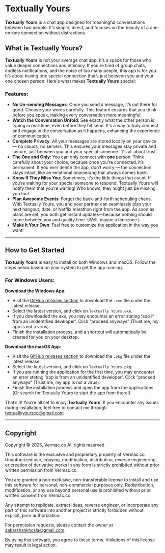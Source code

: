 # **Textually Yours**

**Textually Yours** is a chat app designed for meaningful conversations between two people. It’s simple, direct, and focuses on the beauty of a one-on-one connection without distractions.

## What is Textually Yours?

**Textually Yours** is not your average chat app. It’s a space for those who value deeper connections and intimacy. If you're tired of group chats, endless notifications, and the noise of too many people, this app is for you. It’s about having one special connection that’s just between you and your one chosen person. Here's what makes **Textually Yours** special:

### Features:
- **No Un-sending Messages**: Once you send a message, it’s out there for good. Choose your words carefully. This feature ensures that you think before you speak, making every conversation more meaningful.
- **Watch the Conversation Unfold**: See exactly what the other person is typing in real-time, even before they hit send. It's a way to truly connect and engage in the conversation as it happens, enhancing the experience of communication.
- **Complete Privacy**: All your messages are stored locally on your device — no clouds, no servers. This ensures your messages stay private and secure, just between you and your special someone. It's all about trust.
- **The One and Only**: You can only connect with **one** person. Think carefully about your choice, because once you're connected, it’s permanent. If you ever delete the app, don’t worry — the connection stays intact, like an emotional boomerang that always comes back.
- **Know If They Miss You**: Sometimes, it’s the little things that count. If you’re waiting for your special someone to respond, Textually Yours will notify them that you’re waiting! Who knows, they might just be missing you too!
- **Plan Awesome Events**: Forget the back-and-forth scheduling chaos. With Textually Yours, you and your partner can seamlessly plan your next hangout, date, or Netflix marathon right from the app. As soon as plans are set, you both get instant updates—because nothing should come between you and quality time. (Well, maybe a timezone.)
- **Make It Your Own**: Feel free to customize the application in the way you want!

---

## How to Get Started

**Textually Yours** is easy to install on both Windows and macOS. Follow the steps below based on your system to get the app running.

### For Windows Users:
**Download the Windows App**:
- Visit the [GitHub releases section](https://github.com/ItsMacc/TextuallyYours/releases) to download the `.exe` file under the latest release.
- Select the latest version, and click on `Textually.Yours.exe`.
- If you downloaded the exe, you may encounter an error stating 'app if from an unidentified developer'. Click "proceed anyways" (Trust me, my app is not a virus).
- Finish the installation process, and a shortcut will automatically be created for you on your desktop.

**Download the macOS App**:
- Visit the [GitHub releases section](https://github.com/ItsMacc/TextuallyYours/releases) to download the `.pkg` file under the latest release.
- Select the latest version, and click on `Textually.Yours.pkg`.
- If you are running the application for the first time, you may encounter an error stating 'app is from an unidentified developer'. Click "proceed anyways" (Trust me, my app is not a virus).
- Finish the installation process and open the app from the applications. (Or search for Textually Yours to start the app from there!).

That’s it! You’re all set to enjoy **Textually Yours**. If you encounter any issues during installation, feel free to contact me through [textuallyyoursco@gmail.com](mailto:textuallyyoursco@gmail.com)

---
## Copyright
Copyright © 2025, Vermac.co
All rights reserved.

This software is the exclusive and proprietary property of Vermac.co. Unauthorized use, copying, modification, distribution, reverse engineering, or creation of derivative works in any form is strictly prohibited without prior written permission from Vermac.co.

You are granted a non-exclusive, non-transferable license to install and use this software for personal, non-commercial purposes only. Redistribution, modification, or any use beyond personal use is prohibited without prior written consent from Vermac.co.

Any attempt to replicate, extract ideas, reverse engineer, or incorporate any part of this software into another project is strictly forbidden without explicit, prior authorization.

For permission requests, please contact the owner at aakarshankhosla@gmail.com

By using this software, you agree to these terms. Violations of this license may result in legal action.
